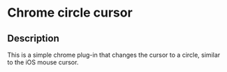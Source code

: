 # Chrome circle cursor

## Description
This is a simple chrome plug-in that changes the cursor to a circle, similar to the iOS mouse cursor.